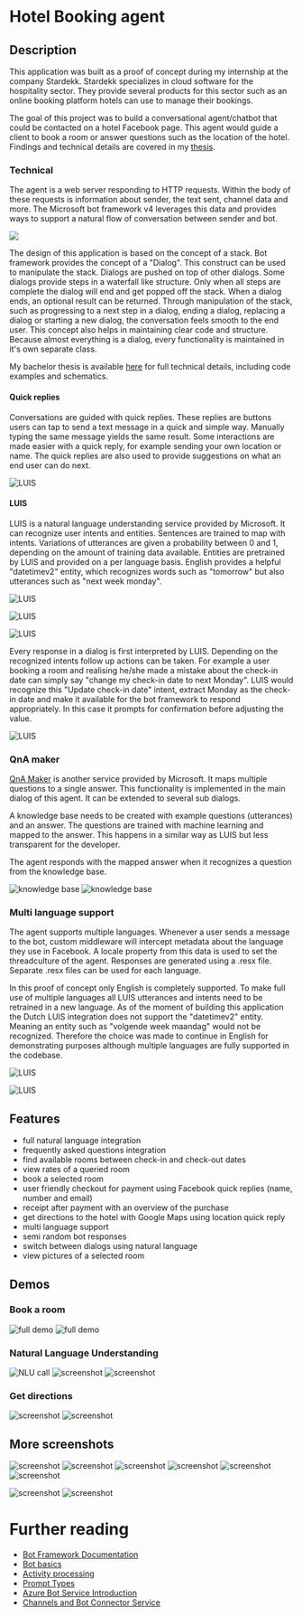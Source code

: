 # Hotel Booking agent

## Description
This application was built as a proof of concept during my internship at the company Stardekk. Stardekk specializes in cloud software for the hospitality sector. They provide several products for this sector such as an online booking platform hotels can use to manage their bookings. 

The goal of this project was to build a conversational agent/chatbot that could be contacted on a hotel Facebook page. This agent would guide a client to book a room or answer questions such as the location of the hotel. Findings and technical details are covered in my <a href="https://github.com/DM-be/HotelBooking-agent/raw/master/Bachelorproef_Dennis_Morent.pdf"> thesis</a>.

### Technical
The agent is a web server responding to HTTP requests. Within the body of these requests is information about sender, the text sent, channel data and more. The Microsoft bot framework v4 leverages this data and provides ways to support a natural flow of conversation between sender and bot.

<img src="https://docs.microsoft.com/en-us/azure/bot-service/v4sdk/media/bot-builder-activity.png?view=azure-bot-service-4.0">

The design of this application is based on the concept of a stack. Bot framework provides the concept of a "Dialog". This construct can be used to manipulate the stack. Dialogs are pushed on top of other dialogs. Some dialogs provide steps in a waterfall like structure. Only when all steps are complete the dialog will end and get popped off the stack. When a dialog ends, an optional result can be returned. Through manipulation of the stack, such as progressing to a next step in a dialog, ending a dialog, replacing a dialog or starting a new dialog, the conversation feels smooth to the end user. This concept also helps in maintaining clear code and structure. Because almost everything is a dialog, every functionality is maintained in it's own separate class.

My bachelor thesis is available <a href="https://github.com/DM-be/HotelBooking-agent/raw/master/Bachelorproef_Dennis_Morent.pdf">here</a> for full technical details, including code examples and schematics.


#### Quick replies
Conversations are guided with quick replies. These replies are buttons users can tap to send a text message in a quick and simple way. Manually typing the same message yields the same result. Some interactions are made easier with a quick reply, for example sending your own location or name. The quick replies are also used to provide suggestions on what an end user can do next. 

![LUIS](Images/quickreply-naam-nr.PNG)

#### LUIS
LUIS is a natural language understanding service provided by Microsoft. It can recognize user intents and entities. 
Sentences are trained to map with intents. Variations of utterances are given a probability between 0 and 1, depending on the amount of training data available.
Entities are pretrained by LUIS and provided on a per language basis. English provides a helpful "datetimev2" entity, which recognizes words such as "tomorrow" but also utterances such as "next week monday". 

![LUIS](Images/utterances_intents.PNG)

![LUIS](Images/predefined_entities.PNG)

![LUIS](Images/luis_service.PNG)

Every response in a dialog is first interpreted by LUIS. Depending on the recognized intents follow up actions can be taken. For example a user booking a room and realising he/she made a mistake about the check-in date can simply say "change my check-in date to next Monday". LUIS would recognize this "Update check-in date" intent, extract Monday as the check-in date and make it available for the bot framework to respond appropriately. In this case it prompts for confirmation before adjusting the value. 

![LUIS](Images/change_checkin.PNG)



### QnA maker
[QnA Maker](https://qnamaker.ai) is another service provided by Microsoft. It maps multiple questions to a single answer. 
This functionality is implemented in the main dialog of this agent. It can be extended to several sub dialogs. 

A knowledge base needs to be created with example questions (utterances) and an answer. The questions are trained with machine learning and mapped to the answer. This happens in a similar way as LUIS but less transparent for the developer. 

The agent responds with the mapped answer when it recognizes a question from the knowledge base.

![knowledge base](Images/qna_screenshot.PNG) ![knowledge base](Images/qna_kb.PNG)

### Multi language support
The agent supports multiple languages. Whenever a user sends a message to the bot, custom middleware will intercept metadata about the language they use in Facebook. A locale property from this data is used to set the threadculture of the agent. Responses are generated using a .resx file. Separate .resx files can be used for each language.

In this proof of concept only English is completely supported. To make full use of multiple languages all LUIS utterances and intents need to be retrained in a new language. As of the moment of building this application the Dutch LUIS integration does not support the "datetimev2" entity. Meaning an entity such as "volgende week maandag" would not be recognized. Therefore the choice was made to continue in English for demonstrating purposes although multiple languages are fully supported in the codebase.

![LUIS](Images/random_response_1.PNG)

![LUIS](Images/random_response_code.PNG)

## Features
* full natural language integration
* frequently asked questions integration 
* find available rooms between check-in and check-out dates
* view rates of a queried room
* book a selected room
* user friendly checkout for payment using Facebook quick replies (name, number and email)
* receipt after payment with an overview of the purchase
* get directions to the hotel with Google Maps using location quick reply
* multi language support
* semi random bot responses
* switch between dialogs using natural language
* view pictures of a selected room

## Demos

### Book a room

![full demo](Images/fulldemodetails.gif) ![full demo](Images/fullreservedemo.gif)

### Natural Language Understanding

![NLU call](Images/NLUCallAndDate.gif)
![screenshot](Images/screenshot_4.PNG)
![screenshot](Images/screenshot_5.PNG)

### Get directions

![screenshot](Images/screenshot_11.PNG)
![screenshot](Images/screenshot_12.PNG)


## More screenshots

![screenshot](Images/screenshot_1.PNG)
![screenshot](Images/screenshot_2.PNG)
![screenshot](Images/screenshot_3.PNG)
![screenshot](Images/screenshot_6.PNG)
![screenshot](Images/screenshot_7.PNG)
![screenshot](Images/screenshot_8.PNG)

![screenshot](Images/screenshot_9.PNG)
![screenshot](Images/screenshot_10.PNG)


# Further reading
- [Bot Framework Documentation](https://docs.botframework.com)
- [Bot basics](https://docs.microsoft.com/en-us/azure/bot-service/bot-builder-basics?view=azure-bot-service-4.0)
- [Activity processing](https://docs.microsoft.com/en-us/azure/bot-service/bot-builder-concept-activity-processing?view=azure-bot-service-4.0)
- [Prompt Types](https://docs.microsoft.com/en-us/azure/bot-service/bot-builder-prompts?view=azure-bot-service-4.0&tabs=javascript)
- [Azure Bot Service Introduction](https://docs.microsoft.com/en-us/azure/bot-service/bot-service-overview-introduction?view=azure-bot-service-4.0)
- [Channels and Bot Connector Service](https://docs.microsoft.com/en-us/azure/bot-service/bot-concepts?view=azure-bot-service-4.0)


